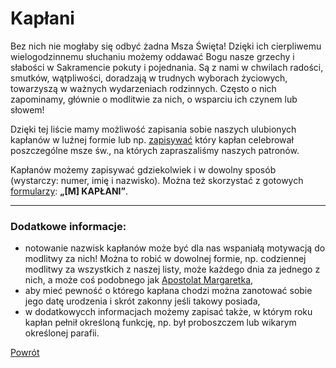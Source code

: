 # Kapłani
Bez nich nie mogłaby się odbyć żadna Msza Święta! Dzięki ich cierpliwemu wielogodzinnemu słuchaniu możemy oddawać Bogu nasze grzechy i słabości w Sakramencie pokuty i pojednania. Są z nami w chwilach radości, smutków, wątpliwości, doradzają w trudnych wyborach życiowych, towarzyszą w ważnych wydarzeniach rodzinnych. Często o nich zapominamy, głównie o modlitwie za nich, o wsparciu ich czynem lub słowem!

Dzięki tej liście mamy możliwość zapisania sobie naszych ulubionych kapłanów w luźnej formie lub np. [zapisywać](jakie_informacje_mozemy_jeszcze_zanotowac.md) który kapłan celebrował poszczególne msze św., na których zapraszaliśmy naszych patronów.

Kapłanów możemy zapisywać gdziekolwiek i w dowolny sposób (wystarczy: numer, imię i nazwisko). Można też skorzystać z gotowych [formularzy](wszystkie_materialy_do_pobrania.md): **„[M] KAPŁANI”**.

---
### Dodatkowe informacje:
- notowanie nazwisk kapłanów może być dla nas wspaniałą motywacją do modlitwy za nich! Można to robić w dowolnej formie, np. codziennej modlitwy za wszystkich z naszej listy, może każdego dnia za jednego z nich, a może coś podobnego jak [Apostolat Margaretka](https://pl.wikipedia.org/wiki/Apostolat_Margaretka),
- aby mieć pewność o którego kapłana chodzi można zanotować sobie jego datę urodzenia i skrót zakonny jeśli takowy posiada,
- w dodatkowycch informacjach możemy zapisać także, w którym roku kapłan pełnił określoną funkcję, np. był proboszczem lub wikarym określonej parafii.

[Powrót](index.md)
